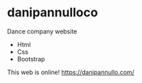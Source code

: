 # danipannulloco
Dance company website

- Html
- Css
- Bootstrap

This web is online! https://danipannullo.com/
